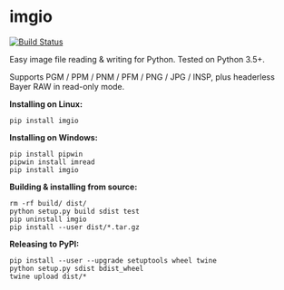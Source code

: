 # imgio

[![Build Status](https://travis-ci.org/toaarnio/imgio.svg?branch=master)](https://travis-ci.org/toaarnio/imgio)

Easy image file reading &amp; writing for Python. Tested on Python 3.5+.

Supports PGM / PPM / PNM / PFM / PNG / JPG / INSP, plus headerless Bayer RAW in read-only mode.

**Installing on Linux:**
```
pip install imgio
```

**Installing on Windows:**
```
pip install pipwin
pipwin install imread
pip install imgio
```

**Building & installing from source:**
```
rm -rf build/ dist/
python setup.py build sdist test
pip uninstall imgio
pip install --user dist/*.tar.gz
```

**Releasing to PyPI:**
```
pip install --user --upgrade setuptools wheel twine
python setup.py sdist bdist_wheel
twine upload dist/*
```
